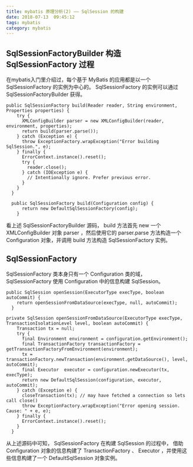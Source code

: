 ```yaml
---
title: mybatis 原理分析(2) —— SqlSession 的构建
date: 2018-07-13  09:45:12
tags: mybatis
category: mybatis
---
```


## SqlSessionFactoryBuilder 构造 SqlSessionFactory 过程
在mybatis入门里介绍过，每个基于 MyBatis 的应用都是以一个 SqlSessionFactory 的实例为中心的。 SqlSessionFactory 的实例可以通过 SqlSessionFactoryBuilder 获得。

    public SqlSessionFactory build(Reader reader, String environment, Properties properties) {
        try {
          XMLConfigBuilder parser = new XMLConfigBuilder(reader, environment, properties);
          return build(parser.parse());
        } catch (Exception e) {
          throw ExceptionFactory.wrapException("Error building SqlSession.", e);
        } finally {
          ErrorContext.instance().reset();
          try {
            reader.close();
          } catch (IOException e) {
            // Intentionally ignore. Prefer previous error.
          }
        }
      }

      public SqlSessionFactory build(Configuration config) {
          return new DefaultSqlSessionFactory(config);
        }

看上述 SqlSessionFactoryBuilder 源码， build 方法首先 new 一个 XMLConfigBuilder 对象 parser ，然后使用它的 parser.parse 方法构造一个 Configuration 对象，并调用 build 方法构造 SqlSessionFactory 实例。


## SqlSessionFactory
SqlSessionFactory 类本身只有一个 Configuration 类的域， SqlSessionFactory  使用 Configuration 中的信息构建 SqlSession。

    public SqlSession openSession(ExecutorType execType, boolean autoCommit) {
        return openSessionFromDataSource(execType, null, autoCommit);
      }

    private SqlSession openSessionFromDataSource(ExecutorType execType, TransactionIsolationLevel level, boolean autoCommit) {
        Transaction tx = null;
        try {
          final Environment environment = configuration.getEnvironment();
          final TransactionFactory transactionFactory = getTransactionFactoryFromEnvironment(environment);
          tx = transactionFactory.newTransaction(environment.getDataSource(), level, autoCommit);
          final Executor  executor = configuration.newExecutor(tx, execType);
          return new DefaultSqlSession(configuration, executor, autoCommit);
        } catch (Exception e) {
          closeTransaction(tx); // may have fetched a connection so lets call close()
          throw ExceptionFactory.wrapException("Error opening session.  Cause: " + e, e);
        } finally {
          ErrorContext.instance().reset();
        }
      }
从上述源码中可知， SqlSessionFactory 在构建 SqlSession 的过程中， 借助 Configuration 对象的信息构建了 TransactionFactory 、 Executor ，并使用这些信息构建了一个 DefaultSqlSession 对象实例。